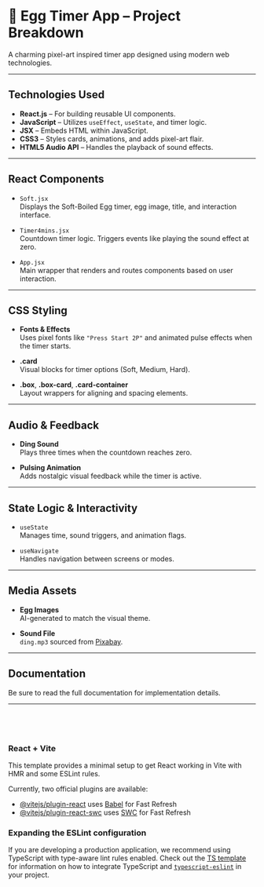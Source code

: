 # 🥚 Egg Timer App – Project Breakdown

A charming pixel-art inspired timer app designed using modern web technologies.

---

##  Technologies Used

- **React.js** – For building reusable UI components.
- **JavaScript** – Utilizes `useEffect`, `useState`, and timer logic.
- **JSX** – Embeds HTML within JavaScript.
- **CSS3** – Styles cards, animations, and adds pixel-art flair.
- **HTML5 Audio API** – Handles the playback of sound effects.

---

##  React Components

- `Soft.jsx`  
  Displays the Soft-Boiled Egg timer, egg image, title, and interaction interface.

- `Timer4mins.jsx`  
  Countdown timer logic. Triggers events like playing the sound effect at zero.

- `App.jsx`  
  Main wrapper that renders and routes components based on user interaction.

---

##  CSS Styling

- **Fonts & Effects**  
  Uses pixel fonts like `"Press Start 2P"` and animated pulse effects when the timer starts.

- **.card**  
  Visual blocks for timer options (Soft, Medium, Hard).

- **.box**, **.box-card**, **.card-container**  
  Layout wrappers for aligning and spacing elements.

---

##  Audio & Feedback

- **Ding Sound**  
  Plays three times when the countdown reaches zero.

- **Pulsing Animation**  
  Adds nostalgic visual feedback while the timer is active.

---

##  State Logic & Interactivity

- `useState`  
  Manages time, sound triggers, and animation flags.

- `useNavigate`  
  Handles navigation between screens or modes.

---

##  Media Assets

- **Egg Images**  
  AI-generated to match the visual theme.

- **Sound File**  
  `ding.mp3` sourced from [Pixabay](https://pixabay.com/).

---

##  Documentation

Be sure to read the full documentation for implementation details.

---


<p style="margin-bottom: 80px;"></p>



 
  
   










### React + Vite

This template provides a minimal setup to get React working in Vite with HMR and some ESLint rules.

Currently, two official plugins are available:

- [@vitejs/plugin-react](https://github.com/vitejs/vite-plugin-react/blob/main/packages/plugin-react) uses [Babel](https://babeljs.io/) for Fast Refresh
- [@vitejs/plugin-react-swc](https://github.com/vitejs/vite-plugin-react/blob/main/packages/plugin-react-swc) uses [SWC](https://swc.rs/) for Fast Refresh

### Expanding the ESLint configuration

If you are developing a production application, we recommend using TypeScript with type-aware lint rules enabled. Check out the [TS template](https://github.com/vitejs/vite/tree/main/packages/create-vite/template-react-ts) for information on how to integrate TypeScript and [`typescript-eslint`](https://typescript-eslint.io) in your project.


